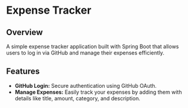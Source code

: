 # Expense Tracker

## Overview
A simple expense tracker application built with Spring Boot that allows users to log in via GitHub and manage their expenses efficiently.

## Features
- **GitHub Login:** Secure authentication using GitHub OAuth.
- **Manage Expenses:** Easily track your expenses by adding them with details like title, amount, category, and description.
